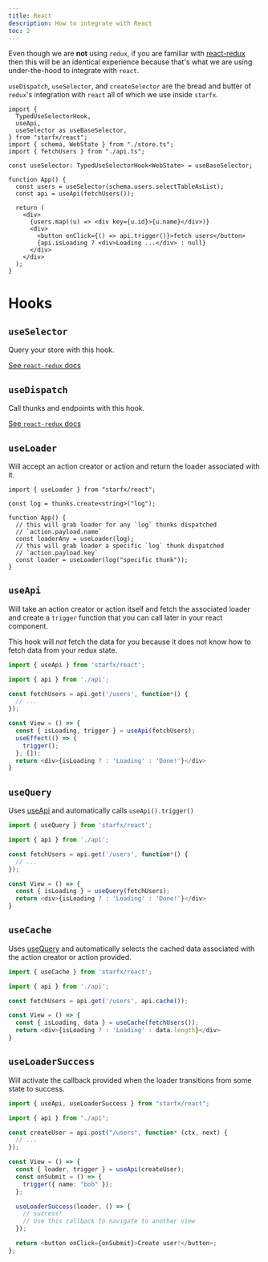 ```yaml
---
title: React
description: How to integrate with React
toc: 2
---
```


Even though we are **not** using `redux`, if you are familiar with
[react-redux](https://react-redux.js.org) then this will be an identical
experience because that's what we are using under-the-hood to integrate with
`react`.

`useDispatch`, `useSelector`, and `createSelector` are the bread and butter of
`redux`'s integration with `react` all of which we use inside `starfx`.

```tsx
import {
  TypedUseSelectorHook,
  useApi,
  useSelector as useBaseSelector,
} from "starfx/react";
import { schema, WebState } from "./store.ts";
import { fetchUsers } from "./api.ts";

const useSelector: TypedUseSelectorHook<WebState> = useBaseSelector;

function App() {
  const users = useSelector(schema.users.selectTableAsList);
  const api = useApi(fetchUsers());

  return (
    <div>
      {users.map((u) => <div key={u.id}>{u.name}</div>)}
      <div>
        <button onClick={() => api.trigger()}>fetch users</button>
        {api.isLoading ? <div>Loading ...</div> : null}
      </div>
    </div>
  );
}
```

# Hooks

## `useSelector`

Query your store with this hook.

[See `react-redux` docs](https://react-redux.js.org/api/hooks#useselector)

## `useDispatch`

Call thunks and endpoints with this hook.

[See `react-redux` docs](https://react-redux.js.org/api/hooks#usedispatch)

## `useLoader`

Will accept an action creator or action and return the loader associated with
it.

```tsx
import { useLoader } from "starfx/react";

const log = thunks.create<string>("log");

function App() {
  // this will grab loader for any `log` thunks dispatched
  // `action.payload.name`
  const loaderAny = useLoader(log);
  // this will grab loader a specific `log` thunk dispatched
  // `action.payload.key`
  const loader = useLoader(log("specific thunk"));
}
```

## `useApi`

Will take an action creator or action itself and fetch the associated loader and
create a `trigger` function that you can call later in your react component.

This hook will _not_ fetch the data for you because it does not know how to
fetch data from your redux state.

```ts
import { useApi } from 'starfx/react';

import { api } from './api';

const fetchUsers = api.get('/users', function*() {
  // ...
});

const View = () => {
  const { isLoading, trigger } = useApi(fetchUsers);
  useEffect(() => {
    trigger();
  }, []);
  return <div>{isLoading ? : 'Loading' : 'Done!'}</div>
}
```

## `useQuery`

Uses [useApi](#useapi) and automatically calls `useApi().trigger()`

```ts
import { useQuery } from 'starfx/react';

import { api } from './api';

const fetchUsers = api.get('/users', function*() {
  // ...
});

const View = () => {
  const { isLoading } = useQuery(fetchUsers);
  return <div>{isLoading ? : 'Loading' : 'Done!'}</div>
}
```

## `useCache`

Uses [useQuery](#usequery) and automatically selects the cached data associated
with the action creator or action provided.

```ts
import { useCache } from 'starfx/react';

import { api } from './api';

const fetchUsers = api.get('/users', api.cache());

const View = () => {
  const { isLoading, data } = useCache(fetchUsers());
  return <div>{isLoading ? : 'Loading' : data.length}</div>
}
```

## `useLoaderSuccess`

Will activate the callback provided when the loader transitions from some state
to success.

```ts
import { useApi, useLoaderSuccess } from "starfx/react";

import { api } from "./api";

const createUser = api.post("/users", function* (ctx, next) {
  // ...
});

const View = () => {
  const { loader, trigger } = useApi(createUser);
  const onSubmit = () => {
    trigger({ name: "bob" });
  };

  useLoaderSuccess(loader, () => {
    // success!
    // Use this callback to navigate to another view
  });

  return <button onClick={onSubmit}>Create user!</button>;
};
```
